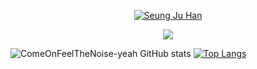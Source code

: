 <!-- ### Hi there 👋 -->


<p align="center">
  <a href="https://github.com/DenverCoder1">
    <img src="https://user-images.githubusercontent.com/71255601/230539376-c3f76fab-1937-4211-a4b5-b38a6c7763a6.gif" alt="Seung Ju Han" /></a>
</p>

<p align="center">
  <!-- Typing SVG by DenverCoder1 - https://github.com/DenverCoder1/readme-typing-svg -->
  <a href="https://github.com/DenverCoder1/readme-typing-svg">
    <img src="https://readme-typing-svg.demolab.com/?lines=A%20computer%20science%20student%20☆;A%20future%20Programmer%20♡;2%2B%20years%20of%20coding%20experience;Always%20learning%20new%20things&font=Fira%20Code&center=true&width=440&height=45&color=f75c7e&vCenter=true&pause=1000&size=22" /></a>
</p>

<!-- Social badges section -->
<!-- Badges with custom icons - https://github.com/DenverCoder1/custom-icon-badges -->
<!-- View counter - https://github.com/DenverCoder1/Simple-View-Counter -->
<!-- 여기 추가할 것 -->

![ComeOnFeelTheNoise-yeah GitHub stats](https://github-readme-stats.vercel.app/api?username=ComeOnFeelTheNoise-yeah&show_icons=true&theme=buefy)
[![Top Langs](https://github-readme-stats.vercel.app/api/top-langs/?username=ComeOnFeelTheNoise-yeah&hide_progress=true&theme=buefy)](https://github.com/ComeOnFeelTheNoise-yeah/github-readme-stats)

<!--
**ComeOnFeelTheNoise-yeah/ComeOnFeelTheNoise-yeah** is a ✨ _special_ ✨ repository because its `README.md` (this file) appears on your GitHub profile.

Here are some ideas to get you started:

- 🔭 I’m currently working on ...
- 🌱 I’m currently learning ...
- 👯 I’m looking to collaborate on ...
- 🤔 I’m looking for help with ...
- 💬 Ask me about ...
- 📫 How to reach me: ...
- 😄 Pronouns: ...
- ⚡ Fun fact: ...
-->
